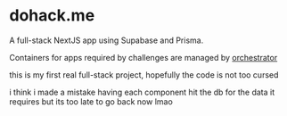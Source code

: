 # dohack.me

A full-stack NextJS app using Supabase and Prisma.

Containers for apps required by challenges are managed by [orchestrator](https://github.com/dohack-me/orchestrator)

this is my first real full-stack project, hopefully the code is not too cursed

i think i made a mistake having each component hit the db for the data it requires but its too late to go back now lmao

